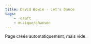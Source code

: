 ```yaml
---
title: David Bowie - Let's Dance
tags:
    - -draft
    - musique/chanson
---
```


Page créée automatiquement, mais vide.
